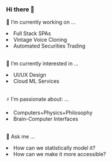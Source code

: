 ### Hi there 👋

<!--
**RobertAgee/RobertAgee** is a ✨ _special_ ✨ repository because its `README.md` (this file) appears on your GitHub profile.

Here are some ideas to get you started:

- 🔭 I’m currently working on ...
- 🌱 I’m currently learning ...
- 👯 I’m looking to collaborate on ...
- 🤔 I’m looking for help with ...
- 💬 Ask me about ...
- 📫 How to reach me: ...
- 😄 Pronouns: ...
- ⚡ Fun fact: ...
-->

🔭 I’m currently working on ...
<li> Full Stack SPAs</li>
<li> Vintage Voice Cloning</li>
<li> Automated Securities Trading</li>

<br>

🌱 I’m currently interested in ...
<li> UI/UX Design </li>
<li> Cloud ML Services </li>

<br>

⚡ I'm passionate about: ...
<li>Computers+Physics+Philosophy</li>
<li>Brain-Computer Interfaces</li>

<br>

💬 Ask me ...
<li>How can we statistically model it?</li>
<li>How can we make it more accessible?</li>
